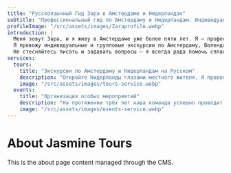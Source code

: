 ```yaml
---
title: "Русскоязычный Гид Зара в Амстердаме и Нидерландах"
subtitle: "Профессиональный гид по Амстердаму и Нидерландам. Индивидуальные и групповые экскурсии на русском языке"
profileImage: "/src/assets/images/Zaraprofile.webp"
introduction: |
  Меня зовут Зара, и я живу в Амстердаме уже более пяти лет. Я — профессиональный русскоязычный гид и организатор путешествий по Нидерландам для русскоязычных туристов.
  Я провожу индивидуальные и групповые экскурсии по Амстердаму, Волендаму, Заансе Сханс и другим городам Нидерландов, подстраиваясь под ваши интересы и настроение. На прогулке я делюсь увлекательными фактами, легендами и советами, чтобы ваше путешествие стало по-настоящему незабываемым.
  Не стесняйтесь писать и задавать вопросы — я всегда рада помочь спланировать идеальную поездку!
services:
  tours:
    title: "Экскурсии по Амстердаму и Нидерландам на Русском"
    description: "Откройте Нидерланды глазами местного жителя. Я провожу индивидуальные и групповые экскурсии на русском языке по Амстердаму, Волендаму, Заансе Сханс и другим городам, где сочетаются история, культура и живые впечатления. Вместе мы исследуем живописные каналы, исторические памятники и скрытые уголки, о которых не рассказывают путеводители. Каждый маршрут создаётся с душой — под ваши интересы и настроение."
    image: "/src/assets/images/tours-service.webp"
  events:
    title: "Организация особых мероприятий"
    description: "На протяжении трёх лет наша команда успешно проводит самые разные события по всей территории Нидерландов — от камерных встреч и деловых бранчей до концертов, фестивалей и корпоративных вечеринок. Мы берём на себя всё: концепцию, планирование, координацию и сопровождение. Каждое событие создаём с вниманием к деталям, чтобы оно стало незабываемым для вас и ваших гостей."
    image: "/src/assets/images/events-service.webp"
---
```


# About Jasmine Tours

This is the about page content managed through the CMS.
